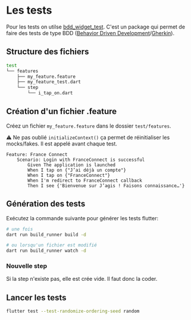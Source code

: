 # Les tests

Pour les tests on utilse [bdd_widget_test](https://pub.dev/packages/bdd_widget_test). C'est un package qui permet de faire des tests de type BDD ([Behavior Driven Development](https://fr.wikipedia.org/wiki/Programmation_pilot%C3%A9e_par_le_comportement)/[Gherkin](https://cucumber.io/docs/gherkin/reference)).

## Structure des fichiers

```sh
test
└── features
    ├── my_feature.feature
    ├── my_feature_test.dart
    └── step
        └── i_tap_on.dart
```

## Création d'un fichier .feature

Créez un fichier `my_feature.feature` dans le dossier `test/features`.

⚠️ Ne pas oublié `initializeContext()` ça permet de réinitialiser les mocks/fakes. Il est appelé avant chaque test.

```gherkin
Feature: France Connect
    Scenario: Login with FranceConnect is successful
        Given The application is launched
        When I tap on {"J’ai déjà un compte"}
        When I tap on {"FranceConnect"}
        When I'm redirect to FranceConnect callback
        Then I see {'Bienvenue sur J’agis ! Faisons connaissance…'}
```

## Génération des tests

Exécutez la commande suivante pour générer les tests flutter:

```sh
# une fois
dart run build_runner build -d

# ou lorsqu'un fichier est modifié
dart run build_runner watch -d
```

### Nouvelle step

Si la step n'existe pas, elle est crée vide. Il faut donc la coder.

## Lancer les tests

```sh
flutter test --test-randomize-ordering-seed random
```
